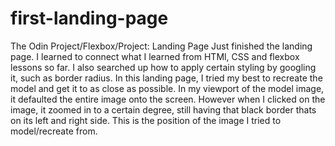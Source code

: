 # first-landing-page
The Odin Project/Flexbox/Project: Landing Page
Just finished the landing page. I learned to connect what I learned from HTMl, CSS and flexbox lessons so far. I also searched up how to apply certain styling by googling it, such as border radius. In this landing page, I tried my best to recreate the model and get it to as close as possible. In my viewport of the model image, it defaulted the entire image onto the screen. However when I clicked on the image, it zoomed in to a certain degree, still having that black border thats on its left and right side. This is the position of the image I tried to model/recreate from.